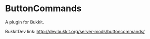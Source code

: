 ButtonCommands
==============

A plugin for Bukkit.

BukkitDev link: http://dev.bukkit.org/server-mods/buttoncommands/